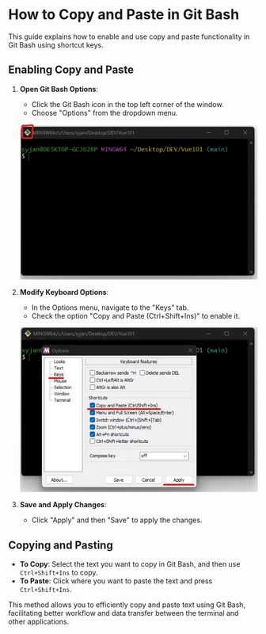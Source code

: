 # How to Copy and Paste in Git Bash

This guide explains how to enable and use copy and paste functionality in Git Bash using shortcut keys.

## Enabling Copy and Paste

1. **Open Git Bash Options**:
   - Click the Git Bash icon in the top left corner of the window.
   - Choose "Options" from the dropdown menu.

   ![Open Git Bash Options](figures/gitbash_1.png)

2. **Modify Keyboard Options**:
   - In the Options menu, navigate to the "Keys" tab.
   - Check the option "Copy and Paste (Ctrl+Shift+Ins)" to enable it.

   ![Modify Keyboard Options](figures/gitbash_2.png)

3. **Save and Apply Changes**:
   - Click "Apply" and then "Save" to apply the changes.

## Copying and Pasting

- **To Copy**: Select the text you want to copy in Git Bash, and then use `Ctrl+Shift+Ins` to copy.
- **To Paste**: Click where you want to paste the text and press `Ctrl+Shift+Ins`.

This method allows you to efficiently copy and paste text using Git Bash, facilitating better workflow and data transfer between the terminal and other applications.

